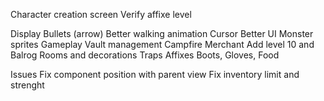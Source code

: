 Character creation screen
Verify affixe level

Display
	Bullets (arrow)
	Better walking animation
	Cursor
	Better UI
	Monster sprites
Gameplay
	Vault management
	Campfire
	Merchant
	Add level 10 and Balrog
	Rooms and decorations
	Traps 
	Affixes
	Boots, Gloves, Food 

Issues
	Fix component position with parent view
	Fix inventory limit and strenght
